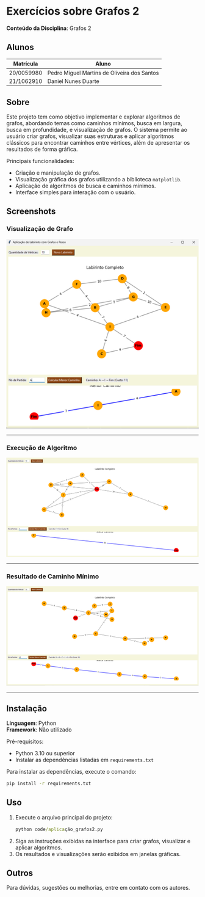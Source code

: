 
# Exercícios sobre Grafos 2

**Conteúdo da Disciplina**: Grafos 2<br>

## Alunos

|Matrícula | Aluno |
| -- | -- |
| 20/0059980  | Pedro Miguel Martins de Oliveira dos Santos |
| 21/1062910  | Daniel Nunes Duarte |

## Sobre

Este projeto tem como objetivo implementar e explorar algoritmos de grafos, abordando temas como caminhos mínimos, busca em largura, busca em profundidade, e visualização de grafos. O sistema permite ao usuário criar grafos, visualizar suas estruturas e aplicar algoritmos clássicos para encontrar caminhos entre vértices, além de apresentar os resultados de forma gráfica.

Principais funcionalidades:
- Criação e manipulação de grafos.
- Visualização gráfica dos grafos utilizando a biblioteca `matplotlib`.
- Aplicação de algoritmos de busca e caminhos mínimos.
- Interface simples para interação com o usuário.

## Screenshots

### Visualização de Grafo

![Visualização de Grafo](./imgs/test%20(1).png)

---

### Execução de Algoritmo

![Execução de Algoritmo](./imgs/test%20(2).png)

---

### Resultado de Caminho Mínimo

![Resultado de Caminho Mínimo](./imgs/test%20(3).png)

---

## Instalação

**Linguagem**: Python<br>
**Framework**: Não utilizado<br>

Pré-requisitos:
- Python 3.10 ou superior
- Instalar as dependências listadas em `requirements.txt`

Para instalar as dependências, execute o comando:

```cmd
pip install -r requirements.txt
```

## Uso

1. Execute o arquivo principal do projeto:
   ```cmd
   python code/aplicação_grafos2.py
   ```
2. Siga as instruções exibidas na interface para criar grafos, visualizar e aplicar algoritmos.
3. Os resultados e visualizações serão exibidos em janelas gráficas.

## Outros

Para dúvidas, sugestões ou melhorias, entre em contato com os autores.
